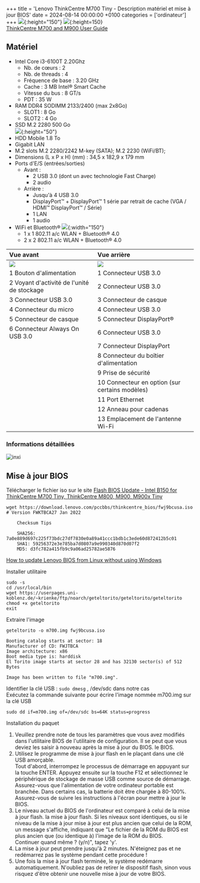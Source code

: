 +++
title = 'Lenovo ThinkCentre M700 Tiny - Description matériel et mise à jour BIOS'
date = 2024-08-14 00:00:00 +0100
categories = ['ordinateur']
+++
![](lenovo003.png){:height="150"} 
![](lenovo001.png){:height=150}  
[ThinkCentre M700 and M900 User Guide](/files/m700_m900_tiny_ug_en.pdf) 

## Matériel

* Intel Core i3-6100T 2.20Ghz  
    - Nb. de cœurs     : 2
    - Nb. de threads   : 4
    - Fréquence de base : 3.20 GHz
    - Cache : 3 MB Intel® Smart Cache
    - Vitesse du bus : 8 GT/s
    - PDT : 35 W
* RAM DDR4 SODIMM 2133/2400  (max 2x8Go)
    * SLOT1 : 8 Go 
    * SLOT2 : 4 Go 
* SSD M.2 2280 500 Go  
![](ssd-m2-2280.png){:height="50"}  
* HDD Mobile 1.8 To  
* Gigabit LAN  
* M.2 slots	M.2 2280/2242 M-key (SATA); M.2 2230 (WiFi/BT);  
* Dimensions (L x P x H) (mm) : 34,5 x 182,9 x 179 mm  
* Ports d'E/S (entrées/sorties)	
    * Avant : 
        * 2 USB 3.0 (dont un avec technologie Fast Charge)
        * 2 audio
    * Arrière : 
        * Jusqu'à 4 USB 3.0
        * DisplayPort™ + DisplayPort™ 1 série par retrait de cache (VGA / HDMI™ DisplayPort™ / Série)
        * 1 LAN
        * 1 audio
* WiFi et Bluetooth®	 ![](intel_dual_band_wireless-AC_3165.png){:width="150"}
    * 1 x 1 802.11 a/c WLAN + Bluetooth® 4.0
    * 2 x 2 802.11 a/c WLAN + Bluetooth® 4.0

| Vue avant | Vue arrière|
|:------- | :---------- |
|![](lenovo004.png)|![](lenovo005.png)|
|1 Bouton d'alimentation |1 Connecteur USB 3.0|
|2 Voyant d'activité de l'unité de stockage|2 Connecteur USB 3.0|
|3 Connecteur USB 3.0 |3 Connecteur de casque|
|4 Connecteur du micro|4 Connecteur USB 3.0|
|5 Connecteur de casque |5 Connecteur DisplayPort®|
|6 Connecteur Always On USB 3.0|6 Connecteur USB 3.0|
||7 Connecteur DisplayPort|
||8 Connecteur du boîtier d'alimentation|
||9 Prise de sécurité|
||10 Connecteur en option (sur certains modèles)|
||11 Port Ethernet |
||12 Anneau pour cadenas|
||13 Emplacement de l'antenne Wi-Fi|

### Informations détaillées

![inxi](inxi.png)

## Mise à jour BIOS
Télécharger le fichier iso sur le site [Flash BIOS Update - Intel B150 for ThinkCentre M700 Tiny, ThinkCentre M800, M900, M900x Tiny](https://support.lenovo.com/de/en/downloads/ds105487-flash-bios-update-intel-b150-for-thinkcentre-m700-tiny-thinkcentre-m800-m900-m900x-tiny)

    wget https://download.lenovo.com/pccbbs/thinkcentre_bios/fwj9bcusa.iso  # Version FWKTBCA27 Jan 2022

```
    Checksum Tips

    SHA256: 7a0e889d697c225f73bdc27df7830e0a89a41ccc1bdb1c3ede60d872412b5c01
    SHA1: 59256372e3e785ba7d0807a9e990340d870d07f2
    MD5: d3fc782a415fb9c9a06ad25782ae5876
```

[How to update Lenovo BIOS from Linux without using Windows](https://www.cyberciti.biz/faq/update-lenovo-bios-from-linux-usb-stick-pen/)

Installer utilitaire

```
sudo -s
cd /usr/local/bin
wget https://userpages.uni-koblenz.de/~krienke/ftp/noarch/geteltorito/geteltorito/geteltorito
chmod +x geteltorito
exit
```

Extraire l'image

    geteltorito -o m700.img fwj9bcusa.iso

```
Booting catalog starts at sector: 18 
Manufacturer of CD: FWJTBCA
Image architecture: x86
Boot media type is: harddisk
El Torito image starts at sector 28 and has 32130 sector(s) of 512 Bytes

Image has been written to file "m700.img".
```

Identifier la clé USB : `sudo dmesg` , /dev/sdc dans notre cas  
Exécutez la commande suivante pour écrire l'image nommée m700.img sur la clé USB 

    sudo dd if=m700.img of=/dev/sdc bs=64K status=progress

Installation du paquet

1.  Veuillez prendre note de tous les paramètres que vous avez modifiés dans l'utilitaire BIOS
    de l'utilitaire de configuration. Il se peut que vous deviez les saisir à nouveau après la mise à jour du BIOS. 
    le BIOS.                                                    
2.  Utilisez le programme de mise à jour flash en le plaçant dans une clé USB amorçable.  
    Tout d'abord, interrompez le processus de démarrage en appuyant sur la touche ENTER. Appuyez ensuite sur la touche F12 et sélectionnez le périphérique de stockage de masse USB comme source de démarrage. Assurez-vous que l'alimentation de votre ordinateur portable est branchée. Dans certains cas, la batterie doit être chargée à 80-100%. Assurez-vous de suivre les instructions à l'écran pour mettre à jour le BIOS.
3.  Le niveau actuel du BIOS de l'ordinateur est comparé à celui de la mise à jour flash.
    la mise à jour flash. Si les niveaux sont identiques, ou si le niveau de la mise à jour
    mise à jour est plus ancien que celui de la ROM, un message s'affiche, indiquant que
    "Le fichier de la ROM du BIOS est plus ancien que (ou identique à) l'image de la ROM du BIOS.    
    Continuer quand même ? (y/n)", tapez 'y'.                        
4.  La mise à jour peut prendre jusqu'à 2 minutes. N'éteignez pas et ne redémarrez pas le
    système pendant cette procédure !                                
5.  Une fois la mise à jour flash terminée, le système redémarre automatiquement.
    N'oubliez pas de retirer le dispositif flash, sinon vous risquez d'être
    obtenir une nouvelle mise à jour de votre BIOS. 
